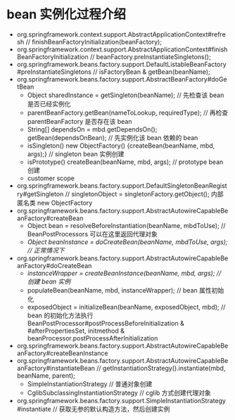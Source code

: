 # bean 实例化过程介绍


- org.springframework.context.support.AbstractApplicationContext#refresh  // finishBeanFactoryInitialization(beanFactory);
- org.springframework.context.support.AbstractApplicationContext#finishBeanFactoryInitialization  // beanFactory.preInstantiateSingletons();
- org.springframework.beans.factory.support.DefaultListableBeanFactory#preInstantiateSingletons  // isFactoryBean & getBean(beanName);
- org.springframework.beans.factory.support.AbstractBeanFactory#doGetBean
  - Object sharedInstance = getSingleton(beanName);  // 先检查该 bean 是否已经实例化
  - parentBeanFactory.getBean(nameToLookup, requiredType);  // 再检查 parentBeanFactory 是否存在该 bean
  - String[] dependsOn = mbd.getDependsOn();  getBean(dependsOnBean);  // 先实例化该 bean 依赖的 bean
  - isSingleton()  new ObjectFactory() {createBean(beanName, mbd, args);}  // singleton bean 实例创建
  - isPrototype()  createBean(beanName, mbd, args);  // prototype bean 创建
  - customer scope
- org.springframework.beans.factory.support.DefaultSingletonBeanRegistry#getSingleton  // singletonObject = singletonFactory.getObject();  内部匿名类 new ObjectFactory
- org.springframework.beans.factory.support.AbstractAutowireCapableBeanFactory#createBean
  - Object bean = resolveBeforeInstantiation(beanName, mbdToUse);  // BeanPostProcessors 可以在这里返回代理对象
  - *Object beanInstance = doCreateBean(beanName, mbdToUse, args);  // 正常情况下*
- org.springframework.beans.factory.support.AbstractAutowireCapableBeanFactory#doCreateBean
  - *instanceWrapper = createBeanInstance(beanName, mbd, args);  // 创建 bean 实例*
  - populateBean(beanName, mbd, instanceWrapper);  // bean 属性初始化
  - exposedObject = initializeBean(beanName, exposedObject, mbd);  // bean 的初始化方法执行 BeanPostProcessor#postProcessBeforeInitialization & #afterPropertiesSet, initmethod & beanProcessor.postProcessAfterInitialization
- org.springframework.beans.factory.support.AbstractAutowireCapableBeanFactory#createBeanInstance
- org.springframework.beans.factory.support.AbstractAutowireCapableBeanFactory#instantiateBean  // getInstantiationStrategy().instantiate(mbd, beanName, parent);
  - SimpleInstantiationStrategy  // 普通对象创建
  - CglibSubclassingInstantiationStrategy  // cglib 方式创建代理对象
- org.springframework.beans.factory.support.SimpleInstantiationStrategy#instantiate  // 获取无参的默认构造方法，然后创建实例
